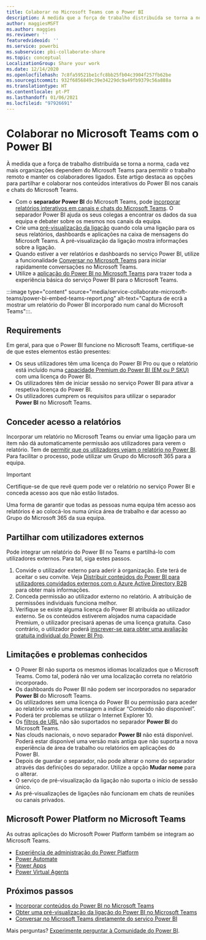 ```yaml
---
title: Colaborar no Microsoft Teams com o Power BI
description: À medida que a força de trabalho distribuída se torna a norma, cada vez mais organizações dependem do Microsoft Teams para permitir o trabalho remoto e manter os colaboradores ligados.
author: maggiesMSFT
ms.author: maggies
ms.reviewer: ''
featuredvideoid: ''
ms.service: powerbi
ms.subservice: pbi-collaborate-share
ms.topic: conceptual
LocalizationGroup: Share your work
ms.date: 12/14/2020
ms.openlocfilehash: 7c8fa59521be1cfc8bb25fb04c3904f257fb62be
ms.sourcegitcommit: 932f6856849c39e34229dc9a49fb9379c56a888a
ms.translationtype: HT
ms.contentlocale: pt-PT
ms.lasthandoff: 01/06/2021
ms.locfileid: "97926691"
---
```

# <a name="collaborate-in-microsoft-teams-with-power-bi"></a>Colaborar no Microsoft Teams com o Power BI

À medida que a força de trabalho distribuída se torna a norma, cada vez mais organizações dependem do Microsoft Teams para permitir o trabalho remoto e manter os colaboradores ligados. Este artigo destaca as opções para partilhar e colaborar nos conteúdos interativos do Power BI nos canais e chats do Microsoft Teams. 

- Com o **separador Power BI** do Microsoft Teams, pode [incorporar relatórios interativos em canais e chats do Microsoft Teams](service-embed-report-microsoft-teams.md). O separador Power BI ajuda os seus colegas a encontrar os dados da sua equipa e debater sobre os mesmos nos canais da equipa. 
- Crie uma [pré-visualização da ligação](service-teams-link-preview.md) quando cola uma ligação para os seus relatórios, dashboards e aplicações na caixa de mensagens do Microsoft Teams. A pré-visualização da ligação mostra informações sobre a ligação. 
- Quando estiver a ver relatórios e dashboards no serviço Power BI, utilize a funcionalidade [Conversar no Microsoft Teams](service-share-report-teams.md) para iniciar rapidamente conversações no Microsoft Teams.
- Utilize a [aplicação do Power BI no Microsoft Teams](service-microsoft-teams-app.md) para trazer toda a experiência básica do serviço Power BI para o Microsoft Teams.
 
:::image type="content" source="media/service-collaborate-microsoft-teams/power-bi-embed-teams-report.png" alt-text="Captura de ecrã a mostrar um relatório do Power BI incorporado num canal do Microsoft Teams":::.

## <a name="requirements"></a>Requirements

Em geral, para que o Power BI funcione no Microsoft Teams, certifique-se de que estes elementos estão presentes:

- Os seus utilizadores têm uma licença do Power BI Pro ou que o relatório está incluído numa [capacidade Premium do Power BI (EM ou P SKU)](../admin/service-premium-what-is.md) com uma licença do Power BI.
- Os utilizadores têm de iniciar sessão no serviço Power BI para ativar a respetiva licença do Power BI.
- Os utilizadores cumprem os requisitos para utilizar o separador **Power BI** no Microsoft Teams.

## <a name="grant-access-to-reports"></a>Conceder acesso a relatórios

Incorporar um relatório no Microsoft Teams ou enviar uma ligação para um item não dá automaticamente permissão aos utilizadores para verem o relatório. Tem de [permitir que os utilizadores vejam o relatório no Power BI](service-share-dashboards.md). Para facilitar o processo, pode utilizar um Grupo do Microsoft 365 para a equipa.

> [!IMPORTANT]
> Certifique-se de que revê quem pode ver o relatório no serviço Power BI e conceda acesso aos que não estão listados.

Uma forma de garantir que todas as pessoas numa equipa têm acesso aos relatórios é ao colocá-los numa única área de trabalho e dar acesso ao Grupo do Microsoft 365 da sua equipa.

## <a name="share-with-external-users"></a>Partilhar com utilizadores externos

Pode integrar um relatório do Power BI no Teams e partilhá-lo com utilizadores externos. Para tal, siga estes passos.

1.  Convide o utilizador externo para aderir à organização. Este terá de aceitar o seu convite. Veja [Distribuir conteúdos do Power BI para utilizadores convidados externos com o Azure Active Directory B2B](../guidance/whitepaper-azure-b2b-power-bi.md) para obter mais informações.
2.  Conceda permissão ao utilizador externo no relatório. A atribuição de permissões individuais funciona melhor.
3.  Verifique se existe alguma licença do Power BI atribuída ao utilizador externo. Se os conteúdos estiverem alojados numa capacidade Premium, o utilizador precisará apenas de uma licença gratuita. Caso contrário, o utilizador poderá [inscrever-se para obter uma avaliação gratuita individual do Power BI Pro](../fundamentals/service-self-service-signup-for-power-bi.md#sign-up-for-an-individual-trial-of-power-bi-pro).

## <a name="known-issues-and-limitations"></a>Limitações e problemas conhecidos

- O Power BI não suporta os mesmos idiomas localizados que o Microsoft Teams. Como tal, poderá não ver uma localização correta no relatório incorporado.
- Os dashboards do Power BI não podem ser incorporados no separador **Power BI** do Microsoft Teams.
- Os utilizadores sem uma licença do Power BI ou permissão para aceder ao relatório verão uma mensagem a indicar “Conteúdo não disponível”.
- Poderá ter problemas se utilizar o Internet Explorer 10. <!--You can look at the [browsers support for Power BI](../fundamentals/power-bi-browsers.md) and for [Microsoft 365](https://products.office.com/office-system-requirements#Browsers-section). -->
- Os [filtros de URL](service-url-filters.md) não são suportados no separador **Power BI** do Microsoft Teams.
- Nas clouds nacionais, o novo separador **Power BI** não está disponível. Poderá estar disponível uma versão mais antiga que não suporta a nova experiência de área de trabalho ou relatórios em aplicações do Power BI.
- Depois de guardar o separador, não pode alterar o nome do separador através das definições do separador. Utilize a opção **Mudar nome** para o alterar.
- O serviço de pré-visualização da ligação não suporta o início de sessão único.
- As pré-visualizações de ligações não funcionam em chats de reuniões ou canais privados.

## <a name="microsoft-power-platform-in-microsoft-teams"></a>Microsoft Power Platform no Microsoft Teams

As outras aplicações do Microsoft Power Platform também se integram ao Microsoft Teams.

- [Experiência de administração do Power Platform](/power-platform/admin/about-teams-environment)
- [Power Automate](/power-automate/teams/overview)
- [Power Apps](/powerapps/teams/overview)
- [Power Virtual Agents](/power-virtual-agents/)

## <a name="next-steps"></a>Próximos passos

- [Incorporar conteúdos do Power BI no Microsoft Teams](service-embed-report-microsoft-teams.md)
- [Obter uma pré-visualização da ligação do Power BI no Microsoft Teams](service-teams-link-preview.md)
- [Conversar no Microsoft Teams diretamente do serviço Power BI](service-share-report-teams.md)

Mais perguntas? [Experimente perguntar à Comunidade do Power BI](https://community.powerbi.com/).
